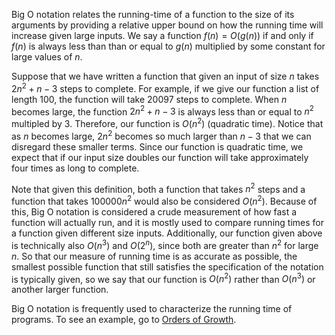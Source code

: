 Big O notation relates the running-time of a function to the size of its arguments by providing a relative upper bound on how the running time will increase given large inputs. We say a function $f(n) = O(g(n))$ if and only if $f(n)$ is always less than than or equal to $g(n)$ multiplied by some constant for large values of $n$.

Suppose that we have written a function that given an input of size $n$ takes $2n^2 + n - 3$ steps to complete. For example, if we give our function a list of length $100$, the function will take $20097$ steps to complete. When $n$ becomes large, the function $2n^2 + n - 3$ is always less than or equal to $n^2$ multipled by 3. Therefore, our function is $O(n^2)$ (quadratic time). Notice that as $n$ becomes large, $2n^2$ becomes so much larger than $n - 3$ that we can disregard these smaller terms. Since our function is quadratic time, we expect that if our input size doubles our function will take approximately four times as long to complete.

Note that given this definition, both a function that takes $n^2$ steps and a function that takes $100000n^2$ would also be considered $O(n^2)$. Because of this, Big O notation is considered a crude measurement of how fast a function will actually run, and it is mostly used to compare running times for a function given different size inputs. Additionally, our function given above is technically also $O(n^3)$ and $O(2^n)$, since both are greater than $n^2$ for large $n$. So that our measure of running time is as accurate as possible, the smallest possible function that still satisfies the specification of the notation is typically given, so we say that our function is $O(n^2)$ rather than $O(n^3)$ or another larger function. 

Big O notation is frequently used to characterize the running time of programs. To see an example, go to [Orders of Growth](../orders-growth/).